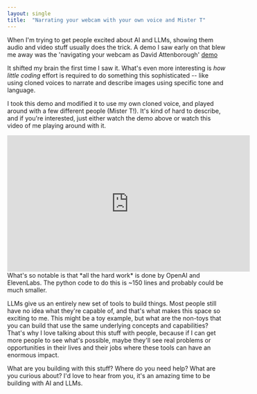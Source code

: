 ```yaml
---
layout: single
title:  "Narrating your webcam with your own voice and Mister T"
---
```


When I'm trying to get people excited about AI and LLMs, showing them audio and video stuff usually does the trick. A demo I saw early on that blew me away was the 'navigating your webcam as David Attenborough' [demo](https://x.com/charliebholtz/status/1724815159590293764)

It shifted my brain the first time I saw it. What's even more interesting is *how little coding* effort is required to do something this sophisticated -- like using cloned voices to narrate and describe images using specific tone and language. 

I took this demo and modified it to use my own cloned voice, and played around with a few different people (Mister T!). It's kind of hard to describe, and if you're interested, just either watch the demo above or watch this video of me playing around with it.

<iframe width="560" height="315" src="https://www.youtube.com/embed/Cd6lmvaaS2U?si=gRlog1mqyMDkWIUF" title="YouTube video player" frameborder="0" allow="accelerometer; autoplay; clipboard-write; encrypted-media; gyroscope; picture-in-picture; web-share" referrerpolicy="strict-origin-when-cross-origin" allowfullscreen></iframe>

<br/>
What's so notable is that *all the hard work* is done by OpenAI and ElevenLabs. The python code to do this is ~150 lines and probably could be much smaller. 

LLMs give us an entirely new set of tools to build things. Most people still have no idea what they're capable of, and that's what makes this space so exciting to me. This might be a toy example, but what are the non-toys that you can build that use the same underlying concepts and capabilities? That's why I love talking about this stuff with people, because if I can get more people to see what's possible, maybe they'll see real problems or opportunities in their lives and their jobs where these tools can have an enormous impact.

What are you building with this stuff? Where do you need help? What are you curious about? I'd love to hear from you, it's an amazing time to be building with AI and LLMs.


